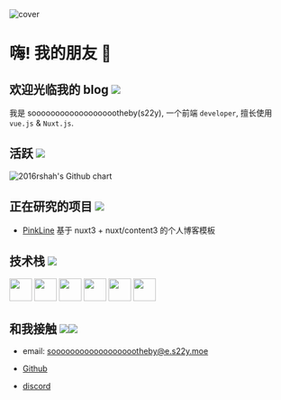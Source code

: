 <img src="/Canvas-Ruom.webp" alt="cover" >

# 嗨! 我的朋友 👋

## 欢迎光临我的 blog <img src="https://gcore.jsdelivr.net/gh/sooooooooooooooooootheby/pinkline_commit@v1.0.0/r1999/SothebyTehe.png">

我是 sooooooooooooooooootheby(s22y), 一个前端 `developer`, 擅长使用`vue.js` & `Nuxt.js`.

## 活跃 <img src="https://gcore.jsdelivr.net/gh/sooooooooooooooooootheby/pinkline_commit@v1.0.0/r1999/37Clap.png">

<img src="https://ghchart.rshah.org/d9908e/sooooooooooooooooootheby" alt="2016rshah's Github chart" />

## 正在研究的项目 <img src="https://gcore.jsdelivr.net/gh/sooooooooooooooooootheby/pinkline_commit@v1.0.0/r1999/MatildaSmug.png">

-   [PinkLine](https://github.com/sooooooooooooooooootheby/PinkLine)
    基于 nuxt3 + nuxt/content3 的个人博客模板

## 技术栈 <img src="https://gcore.jsdelivr.net/gh/sooooooooooooooooootheby/pinkline_commit@v1.0.0/r1999/Marcus_Happy.png">

<div class="iconBox">
    <img class="icon" src="/icon/file_type_vscode_icon_130084.svg" width="40" height="40"/>
    <img class="icon" src="/icon/file_type_js_official_icon_130509.svg" width="40" height="40"/>
    <img class="icon" src="/icon/file_type_node_icon_130301.svg" width="40" height="40"/>
    <img class="icon" src="/icon/file_type_vue_icon_130078.svg" width="40" height="40"/>
    <img class="icon" src="/icon/file_type_sass_icon_130182.svg" width="40" height="40"/>
    <img class="icon" src="/icon/nuxt.svg" width="40" height="40"/>
</div>

## 和我接触 <img src="https://gcore.jsdelivr.net/gh/sooooooooooooooooootheby/pinkline_commit@v1.0.0/r1999/EzraSquish.png"><img src="https://gcore.jsdelivr.net/gh/sooooooooooooooooootheby/pinkline_commit@v1.0.0/r1999/SpathSquish.png">

-   email: sooooooooooooooooootheby@e.s22y.moe

-   [Github](https://github.com/sooooooooooooooooootheby)

-   [discord](https://discord.gg/UYEgBQNj)
